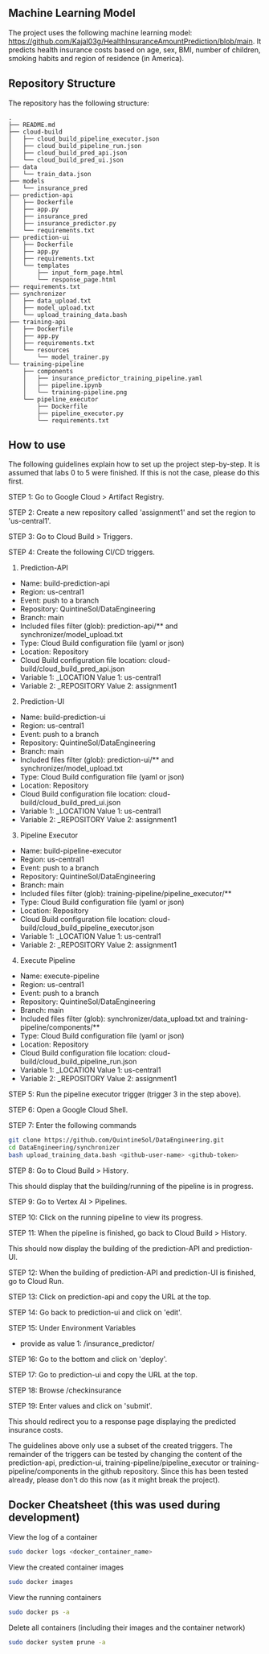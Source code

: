 ## Machine Learning Model

The project uses the following machine learning model: https://github.com/Kajal03g/HealthInsuranceAmountPrediction/blob/main. It predicts health insurance costs based on age, sex, BMI, number of children, smoking habits and region of residence (in America). 

## Repository Structure

The repository has the following structure:

```
.
├── README.md
├── cloud-build
│   ├── cloud_build_pipeline_executor.json
│   ├── cloud_build_pipeline_run.json
│   ├── cloud_build_pred_api.json
│   └── cloud_build_pred_ui.json
├── data
│   └── train_data.json
├── models
│   └── insurance_pred
├── prediction-api
│   ├── Dockerfile
│   ├── app.py
│   ├── insurance_pred
│   ├── insurance_predictor.py
│   └── requirements.txt
├── prediction-ui
│   ├── Dockerfile
│   ├── app.py
│   ├── requirements.txt
│   └── templates
│       ├── input_form_page.html
│       └── response_page.html
├── requirements.txt
├── synchronizer
│   ├── data_upload.txt
│   ├── model_upload.txt
│   └── upload_training_data.bash
├── training-api
│   ├── Dockerfile
│   ├── app.py
│   ├── requirements.txt
│   └── resources
│       └── model_trainer.py
└── training-pipeline
    ├── components
    │   ├── insurance_predictor_training_pipeline.yaml
    │   ├── pipeline.ipynb
    │   └── training-pipeline.png
    └── pipeline_executor
        ├── Dockerfile
        ├── pipeline_executor.py
        └── requirements.txt
```

## How to use

The following guidelines explain how to set up the project step-by-step. It is assumed that labs 0 to 5 were finished. If this is not the case, please do this first.

STEP 1: Go to Google Cloud > Artifact Registry.

STEP 2: Create a new repository called 'assignment1' and set the region to 'us-central1'.

STEP 3: Go to Cloud Build > Triggers.

STEP 4: Create the following CI/CD triggers.

1. Prediction-API
- Name: build-prediction-api
- Region: us-central1
- Event: push to a branch
- Repository: QuintineSol/DataEngineering
- Branch: main
- Included files filter (glob): prediction-api/**   and   synchronizer/model_upload.txt
- Type: Cloud Build configuration file (yaml or json)
- Location: Repository
- Cloud Build configuration file location: cloud-build/cloud_build_pred_api.json
- Variable 1: _LOCATION      Value 1: us-central1
- Variable 2: _REPOSITORY    Value 2: assignment1

2. Prediction-UI
- Name: build-prediction-ui
- Region: us-central1
- Event: push to a branch
- Repository: QuintineSol/DataEngineering
- Branch: main
- Included files filter (glob): prediction-ui/**   and   synchronizer/model_upload.txt
- Type: Cloud Build configuration file (yaml or json)
- Location: Repository
- Cloud Build configuration file location: cloud-build/cloud_build_pred_ui.json
- Variable 1: _LOCATION      Value 1: us-central1
- Variable 2: _REPOSITORY    Value 2: assignment1

3. Pipeline Executor
- Name: build-pipeline-executor
- Region: us-central1
- Event: push to a branch
- Repository: QuintineSol/DataEngineering
- Branch: main
- Included files filter (glob): training-pipeline/pipeline_executor/**
- Type: Cloud Build configuration file (yaml or json)
- Location: Repository
- Cloud Build configuration file location: cloud-build/cloud_build_pipeline_executor.json
- Variable 1: _LOCATION      Value 1: us-central1
- Variable 2: _REPOSITORY    Value 2: assignment1

4. Execute Pipeline
- Name: execute-pipeline
- Region: us-central1
- Event: push to a branch
- Repository: QuintineSol/DataEngineering
- Branch: main
- Included files filter (glob): synchronizer/data_upload.txt     and     training-pipeline/components/**
- Type: Cloud Build configuration file (yaml or json)
- Location: Repository
- Cloud Build configuration file location: cloud-build/cloud_build_pipeline_run.json
- Variable 1: _LOCATION      Value 1: us-central1
- Variable 2: _REPOSITORY    Value 2: assignment1

STEP 5: Run the pipeline executor trigger (trigger 3 in the step above).

STEP 6: Open a Google Cloud Shell.

STEP 7: Enter the following commands
```bash
git clone https://github.com/QuintineSol/DataEngineering.git
cd DataEngineering/synchronizer
bash upload_training_data.bash <github-user-name> <github-token>
```

STEP 8: Go to Cloud Build > History.

This should display that the building/running of the pipeline is in progress.

STEP 9: Go to Vertex AI > Pipelines.

STEP 10: Click on the running pipeline to view its progress.

STEP 11: When the pipeline is finished, go back to Cloud Build > History. 

This should now display the building of the prediction-API and prediction-UI.

STEP 12: When the building of prediction-API and prediction-UI is finished, go to Cloud Run.

STEP 13: Click on prediction-api and copy the URL at the top.

STEP 14: Go back to prediction-ui and click on 'edit'.

STEP 15: Under Environment Variables
- provide as value 1: <prediction-api-url>/insurance_predictor/

STEP 16: Go to the bottom and click on 'deploy'.

STEP 17: Go to prediction-ui and copy the URL at the top.

STEP 18: Browse <prediction-ui-url>/checkinsurance

STEP 19: Enter values and click on 'submit'.

This should redirect you to a response page displaying the predicted insurance costs.

The guidelines above only use a subset of the created triggers. The remainder of the triggers can be tested by changing the content of the prediction-api, prediction-ui, training-pipeline/pipeline_executor or training-pipeline/components in the github repository. Since this has been tested already, please don't do this now (as it might break the project).

## Docker Cheatsheet (this was used during development)
View the log of a container
```bash
sudo docker logs <docker_container_name>
```

View the created container images
```bash
sudo docker images
```

View the running containers
```bash
sudo docker ps -a
```

Delete all containers (including their images and the container network)
```bash
sudo docker system prune -a 
```